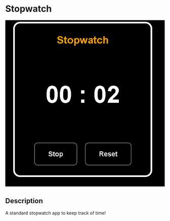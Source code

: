 # Stopwatch

![image](images/Capture.PNG)

## Description
A standard stopwatch app to keep track of time! 


